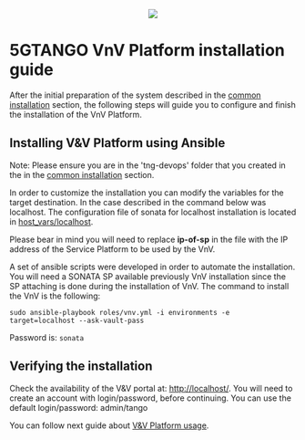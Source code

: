 <p align="center"><img src="https://github.com/sonata-nfv/tng-api-gtw/wiki/images/sonata-5gtango-logo-500px.png" /></p>

# 5GTANGO VnV Platform installation guide

After the initial preparation of the system described in the [common installation](/common-installation.md) section, the following steps will guide you to configure and finish the installation of the VnV Platform.

## Installing V&V Platform using Ansible

Note: Please ensure you are in the 'tng-devops' folder that you created in the in the [common installation](/common-installation.md) section.

In order to customize the installation you can modify the variables for the target destination. In the case described in the command below was localhost. The configuration file of sonata for localhost installation is located in [host_vars/localhost](https://github.com/sonata-nfv/tng-devops/blob/master/host_vars/localhost).

Please bear in mind you will need to replace **ip-of-sp** in the file with the IP address of the Service Platform to be used by the VnV.

A set of ansible scripts were developed in order to automate the installation. You will need a SONATA SP available previously VnV installation since the SP attaching is done during the installation of VnV. The command to install the VnV is the following:

`sudo ansible-playbook roles/vnv.yml -i environments -e target=localhost --ask-vault-pass`

Password is: `sonata`


## Verifying the installation

Check the availability of the V&V portal at: [http://localhost/](https://localhost/). You will need to create an account with login/password, before continuing. You can use the default login/password: admin/tango

You can follow next guide about [V&V Platform usage](vnv.md).


